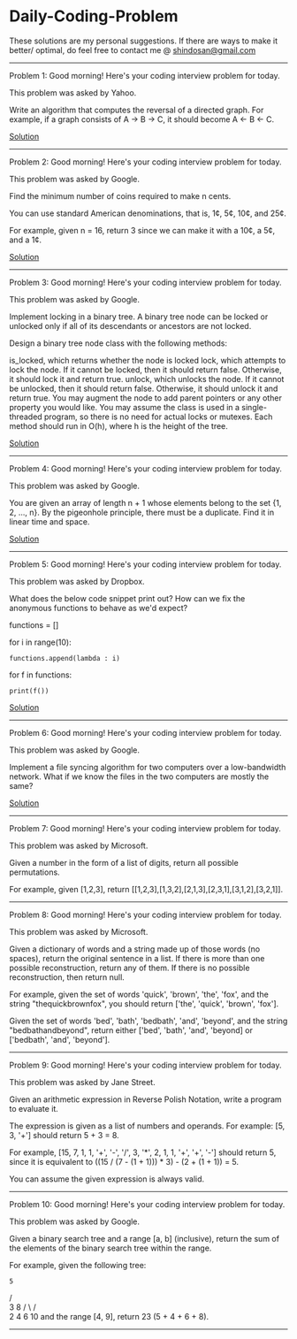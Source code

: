 # Daily-Coding-Problem
These solutions are my personal suggestions. If there are ways to make it better/ optimal, do feel free to contact me @ shindosan@gmail.com

_________________________________________________________________________________________________________________________________________________________________________________

Problem 1:
Good morning! Here's your coding interview problem for today.

This problem was asked by Yahoo.

Write an algorithm that computes the reversal of a directed graph. 
For example, if a graph consists of A -> B -> C, it should become A <- B <- C.

<a href="/Solutions/problem_1.txt">Solution</a>
_________________________________________________________________________________________________________________________________________________________________________________

Problem 2:
Good morning! Here's your coding interview problem for today.

This problem was asked by Google.

Find the minimum number of coins required to make n cents.

You can use standard American denominations, that is, 1¢, 5¢, 10¢, and 25¢.

For example, given n = 16, return 3 since we can make it with a 10¢, a 5¢, and a 1¢.

<a href="/Solutions/problem_2.py">Solution</a>
_________________________________________________________________________________________________________________________________________________________________________________

Problem 3:
Good morning! Here's your coding interview problem for today.

This problem was asked by Google.

Implement locking in a binary tree. A binary tree node can be locked or unlocked only if all of its descendants or ancestors are not locked.

Design a binary tree node class with the following methods:

is_locked, which returns whether the node is locked
lock, which attempts to lock the node. If it cannot be locked, then it should return false. Otherwise, it should lock it and return true.
unlock, which unlocks the node. If it cannot be unlocked, then it should return false. Otherwise, it should unlock it and return true.
You may augment the node to add parent pointers or any other property you would like. You may assume the class is used in a single-threaded program, so there is no need for actual locks or mutexes. Each method should run in O(h), where h is the height of the tree.

<a href="/Solutions/problem_3.py">Solution</a>
_________________________________________________________________________________________________________________________________________________________________________________

Problem 4:
Good morning! Here's your coding interview problem for today.

This problem was asked by Google.

You are given an array of length n + 1 whose elements belong to the set {1, 2, ..., n}. By the pigeonhole principle, there must be a duplicate. Find it in linear time and space.

<a href="/Solutions/problem_4.py">Solution</a>
_________________________________________________________________________________________________________________________________________________________________________________

Problem 5:
Good morning! Here's your coding interview problem for today.

This problem was asked by Dropbox.

What does the below code snippet print out? How can we fix the anonymous functions to behave as we'd expect?

functions = []

for i in range(10):

    functions.append(lambda : i)

for f in functions:

    print(f())
   
<a href="/Solutions/problem_5.py">Solution</a>
_________________________________________________________________________________________________________________________________________________________________________________

Problem 6:
Good morning! Here's your coding interview problem for today.

This problem was asked by Google.

Implement a file syncing algorithm for two computers over a low-bandwidth network. What if we know the files in the two computers are mostly the same?

<a href="/Solutions/problem_6.txt">Solution</a>
_________________________________________________________________________________________________________________________________________________________________________________

Problem 7:
Good morning! Here's your coding interview problem for today.

This problem was asked by Microsoft.

Given a number in the form of a list of digits, return all possible permutations.

For example, given [1,2,3], return [[1,2,3],[1,3,2],[2,1,3],[2,3,1],[3,1,2],[3,2,1]].

_________________________________________________________________________________________________________________________________________________________________________________

Problem 8:
Good morning! Here's your coding interview problem for today.

This problem was asked by Microsoft.

Given a dictionary of words and a string made up of those words (no spaces), return the original sentence in a list. If there is more than one possible reconstruction, return any of them. If there is no possible reconstruction, then return null.

For example, given the set of words 'quick', 'brown', 'the', 'fox', and the string "thequickbrownfox", you should return ['the', 'quick', 'brown', 'fox'].

Given the set of words 'bed', 'bath', 'bedbath', 'and', 'beyond', and the string "bedbathandbeyond", return either ['bed', 'bath', 'and', 'beyond] or ['bedbath', 'and', 'beyond'].

_________________________________________________________________________________________________________________________________________________________________________________

Problem 9:
Good morning! Here's your coding interview problem for today.

This problem was asked by Jane Street.

Given an arithmetic expression in Reverse Polish Notation, write a program to evaluate it.

The expression is given as a list of numbers and operands. For example: [5, 3, '+'] should return 5 + 3 = 8.

For example, [15, 7, 1, 1, '+', '-', '/', 3, '*', 2, 1, 1, '+', '+', '-'] should return 5, since it is equivalent to ((15 / (7 - (1 + 1))) * 3) - (2 + (1 + 1)) = 5.

You can assume the given expression is always valid.

_________________________________________________________________________________________________________________________________________________________________________________

Problem 10:
Good morning! Here's your coding interview problem for today.

This problem was asked by Google.

Given a binary search tree and a range [a, b] (inclusive), return the sum of the elements of the binary search tree within the range.

For example, given the following tree:

    5
   / \
  3   8
 / \ / \
2  4 6  10
and the range [4, 9], return 23 (5 + 4 + 6 + 8).

_________________________________________________________________________________________________________________________________________________________________________________



